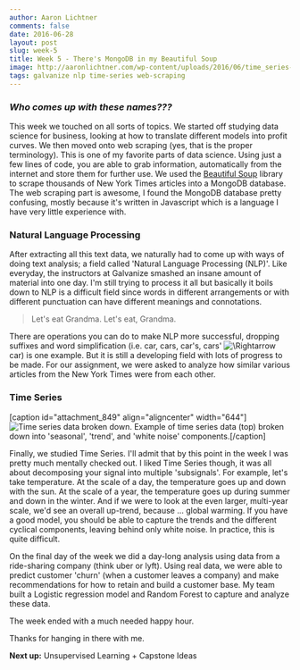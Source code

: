 ```yaml
---
author: Aaron Lichtner
comments: false
date: 2016-06-28 
layout: post
slug: week-5
title: Week 5 - There's MongoDB in my Beautiful Soup
image: http://aaronlichtner.com/wp-content/uploads/2016/06/time_series-644x616.png
tags: galvanize nlp time-series web-scraping
---
```


### _Who comes up with these names???_



This week we touched on all sorts of topics. We started off studying data science for business, looking at how to translate different models into profit curves. We then moved onto web scraping (yes, that is the proper terminology). This is one of my favorite parts of data science. Using just a few lines of code, you are able to grab information, automatically from the internet and store them for further use. We used the [Beautiful Soup](https://www.crummy.com/software/BeautifulSoup/bs4/doc/) library to scrape thousands of New York Times articles into a MongoDB database. The web scraping part is awesome, I found the MongoDB database pretty confusing, mostly because it's written in Javascript which is a language I have very little experience with.



### Natural Language Processing



After extracting all this text data, we naturally had to come up with ways of doing text analysis; a field called 'Natural Language Processing (NLP)'. Like everyday, the instructors at Galvanize smashed an insane amount of material into one day. I'm still trying to process it all but basically it boils down to NLP is a difficult field since words in different arrangements or with different punctuation can have different meanings and connotations.



<blockquote>Let's eat Grandma. Let's eat, Grandma.</blockquote>



There are operations you can do to make NLP more successful, dropping suffixes and word simplification (i.e. car, cars, car's, cars' ![$\Rightarrow$](http://nlp.stanford.edu/IR-book/html/htmledition/img99.png) car) is one example. But it is still a developing field with lots of progress to be made. For our assignment, we were asked to analyze how similar various articles from the New York Times were from each other.



### Time Series



[caption id="attachment_849" align="aligncenter" width="644"]![Time series data broken down.](http://aaronlichtner.com/wp-content/uploads/2016/06/time_series-644x616.png) Example of time series data (top) broken down into 'seasonal', 'trend', and 'white noise' components.[/caption]

Finally, we studied Time Series. I'll admit that by this point in the week I was pretty much mentally checked out. I liked Time Series though, it was all about decomposing your signal into multiple 'subsignals'. For example, let's take temperature. At the scale of a day, the temperature goes up and down with the sun. At the scale of a year, the temperature goes up during summer and down in the winter. And if we were to look at the even larger, multi-year scale, we'd see an overall up-trend, because ... global warming. If you have a good model, you should be able to capture the trends and the different cyclical components, leaving behind only white noise. In practice, this is quite difficult.

On the final day of the week we did a day-long analysis using data from a ride-sharing company (think uber or lyft). Using real data, we were able to predict customer 'churn' (when a customer leaves a company) and make recommendations for how to retain and build a customer base. My team built a Logistic regression model and Random Forest to capture and analyze these data.

The week ended with a much needed happy hour.

Thanks for hanging in there with me.

**Next up:** Unsupervised Learning + Capstone Ideas


